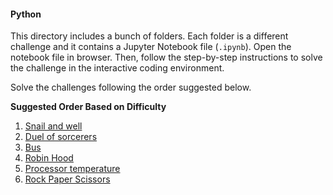 #### Python
This directory includes a bunch of folders. Each folder is a different challenge and it contains a Jupyter Notebook file (`.ipynb`). Open the notebook file in browser. Then, follow the step-by-step instructions to solve the challenge in the interactive coding environment. 

Solve the challenges following the order suggested below.

**Suggested Order Based on Difficulty**  

1. [Snail and well](https://github.com/jgoncsilva/data-prework/blob/master/1.-Python/1.-Snail-and-Well/snail-and-well.ipynb)
1. [Duel of sorcerers](https://github.com/jgoncsilva/data-prework/blob/master/1.-Python/2.-Duel-of-Sorcerers/duel-of-sorcerers.ipynb)
1. [Bus](https://github.com/jgoncsilva/data-prework/blob/master/1.-Python/3.-Bus/bus.ipynb)
1. [Robin Hood](https://github.com/jgoncsilva/data-prework/blob/master/1.-Python/4.-Robin-Hood/robin-hood.ipynb)
1. [Processor temperature](https://github.com/jgoncsilva/data-prework/blob/master/1.-Python/5.-Temperature-Processor/temperature.ipynb)
1. [Rock Paper Scissors](https://github.com/jgoncsilva/data-prework/blob/master/1.-Python/6.-Rock%E2%80%93Paper%E2%80%93Scissors/rock-paper-scissors.ipynb)
